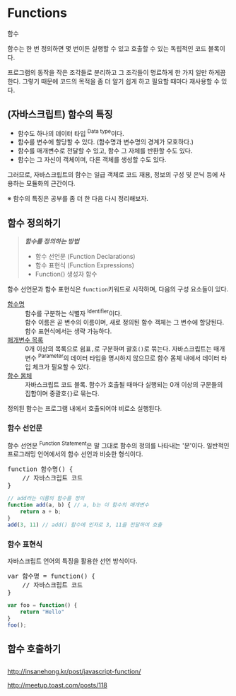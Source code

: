 # Functions

<p class="sub-title">함수</p>

함수는 한 번 정의하면 몇 번이든 실행할 수 있고 호출할 수 있는 독립적인 코드 블록이다.

프로그램의 동작을 작은 조각들로 분리하고 그 조각들이 명료하게 한 가지 일만 하게끔 한다. 그렇기 때문에 코드의 목적을 좀 더 알기 쉽게 하고 필요할 때마다 재사용할 수 있다.  

## (자바스크립트) 함수의 특징

* 함수도 하나의 데이터 타입 <sup>Data type</sup>이다.
* 함수를 변수에 할당할 수 있다. (함수명과 변수명의 경계가 모호하다.)
* 함수를 매개변수로 전달할 수 있고, 함수 그 자체를 반환할 수도 있다.
* 함수는 그 자신이 객체이며, 다른 객체를 생성할 수도 있다.

그러므로, 자바스크립트의 함수는 일급 객체로 코드 재용, 정보의 구성 및 은닉 등에 사용하는 모듈화의 근간이다.

※ 함수의 특징은 공부를 좀 더 한 다음 다시 정리해보자.

## 함수 정의하기

> _**함수를 정의하는 방법**_
> * 함수 선언문 (Function Declarations)
> * 함수 표현식 (Function Expressions)
> * Function() 생성자 함수

함수 선언문과 함수 표현식은 `function`키워드로 시작하며, 다음의 구성 요소들이 있다.

<dl>
    <dt><u>함수명</u></dt>
    <dd>함수를 구분하는 식별자 <sup>Identifier</sup>이다.<br>함수 이름은 곧 변수의 이름이며, 새로 정의된 함수 객체는 그 변수에 할당된다. 함수 표현식에서는 생략 가능하다.</dd>
    <dt><u>매개변수 목록</u></dt>
    <dd>0개 이상의 목록으로 쉼표<code>,</code>로 구분하며 괄호<code>()</code>로 묶는다.  자바스크립트는 매개변수 <sup>Parameter</sup>의 데이터 타입을 명시하지 않으므로 함수 몸체 내에서 데이터 타입 체크가 필요할 수 있다.</dd>
    <dt><u>함수 몸체</u></dt>
    <dd>자바스크립트 코드 블록. 함수가 호출될 때마다 실행되는 0개 이상의 구문들의 집합이며 중괄호<code>{}</code>로 묶는다.</dd>
</dl>

정의된 함수는 프로그램 내에서 호출되어야 비로소 실행된다.

### 함수 선언문

함수 선언문 <sup>Function Statement</sup>은 말 그대로 함수의 정의를 나타내는 '문'이다.  일반적인 프로그래밍 언어에서의 함수 선언과 비슷한 형식이다. <!--Statement의 개념을 알고 있다면 이 함수 선언문의 코드 블록 자체는 실행 가능 코드가 아니라서 어떠한 결과도 `return` 되지 않는다는 것을 예상할 수 있다. (이러한 이유로 함수 선언문을 Class와 동일한 개념으로 이해해도 무방하다.) -->

<pre class="syntax">
function 함수명() {
    // 자바스크립트 코드
}
</pre>

```js
// add라는 이름의 함수를 정의
function add(a, b) { // a, b는 이 함수의 매개변수
    return a + b;
}
add(3, 11) // add() 함수에 인자로 3, 11을 전달하여 호출
```


### 함수 표현식

자바스크립트 언어의 특징을 활용한 선언 방식이다.

<pre class="syntax">
var 함수명 = function() {
    // 자바스크립트 코드
}
</pre>

```js
var foo = function() {
    return "Hello"
}
foo();
```


## 함수 호출하기

## 






http://insanehong.kr/post/javascript-function/

http://meetup.toast.com/posts/118

